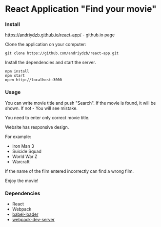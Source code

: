 React Application "Find your movie"
=====================

### Install

https://andriydzb.github.io/react-app/ - github.io page

Clone the application on your computer:

```
git clone https://github.com/andriydzb/react-app.git

```

Install the dependencies and start the server.

```
npm install
npm start
open http://localhost:3000

```

### Usage

You can write movie title and push "Search". If the movie is found, it will be shown. If not - You will see mistake.

You need to enter only correct movie title. 

Website has responsive design.

For example: 

* Iron Man 3
* Suicide Squad
* World War Z
* Warcraft

If the name of the film entered incorrectly can find a wrong film. 

Enjoy the movie! 

### Dependencies

* React
* Webpack
* [babel-loader](https://github.com/babel/babel-loader)
* [webpack-dev-server](https://github.com/webpack/webpack-dev-server)
